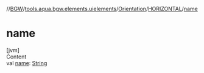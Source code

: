 //[BGW](../../../../index.md)/[tools.aqua.bgw.elements.uielements](../../index.md)/[Orientation](../index.md)/[HORIZONTAL](index.md)/[name](name.md)



# name  
[jvm]  
Content  
val [name](name.md): [String](https://kotlinlang.org/api/latest/jvm/stdlib/kotlin/-string/index.html)  



